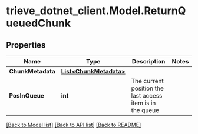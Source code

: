 # trieve_dotnet_client.Model.ReturnQueuedChunk

## Properties

Name | Type | Description | Notes
------------ | ------------- | ------------- | -------------
**ChunkMetadata** | [**List&lt;ChunkMetadata&gt;**](ChunkMetadata.md) |  | 
**PosInQueue** | **int** | The current position the last access item is in the queue | 

[[Back to Model list]](../README.md#documentation-for-models) [[Back to API list]](../README.md#documentation-for-api-endpoints) [[Back to README]](../README.md)

